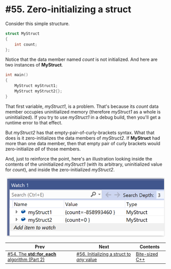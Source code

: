 # #55. Zero-initializing a struct

Consider this simple structure.

```cpp
struct MyStruct
{
    int count;
};
```

Notice that the data member named *count* is not initialized. And here are two instances of **MyStruct**.

```cpp
int main()
{
    MyStruct myStruct1;
    MyStruct myStruct2{};
}
```

That first variable, *myStruct1*, is a problem. That's because its *count* data member occupies uninitialized memory (therefore *myStruct1* as a whole is uninitialized). If you try to use *myStruct1* in a debug build, then you'll get a runtime error to that effect.

But *myStruct2* has that empty-pair-of-curly-brackets syntax. What that does is it zero-initializes the data members of *myStruct2*. If **MyStruct** had more than one data member, then that empty pair of curly brackets would zero-initialize *all* of those members.

And, just to reinforce the point, here's an illustration looking inside the contents of the uninitialized *myStruct1* (with its arbitrary, uninitialized value for *count*), and inside the zero-initialized *myStruct2*.

![The contents of myStruct1 are abitrary; while the contents of myStruct2 are zeroed](images/uninitialized-struct-variable.png)

|Prev|Next|Contents|
|-|-|-|
|[#54. The **std::for_each** algorithm (Part 2)](054.md)|[#56. Initializing a struct to *any* value](056.md)|[Bite-sized C++](../README.md)|
